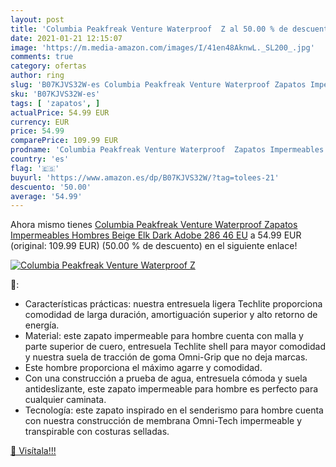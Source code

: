 ```yaml
---
layout: post
title: 'Columbia Peakfreak Venture Waterproof  Z al 50.00 % de descuento'
date: 2021-01-21 12:15:07
image: 'https://m.media-amazon.com/images/I/41en48AknwL._SL200_.jpg'
comments: true
category: ofertas
author: ring
slug: 'B07KJVS32W-es Columbia Peakfreak Venture Waterproof Zapatos Impermeables...'
sku: 'B07KJVS32W-es'
tags: [ 'zapatos', ]
actualPrice: 54.99 EUR
currency: EUR
price: 54.99
comparePrice: 109.99 EUR
prodname: 'Columbia Peakfreak Venture Waterproof  Zapatos Impermeables Hombres  Beige  Elk  Dark Adobe 286   46 EU'
country: 'es'
flag: '🇪🇸'
buyurl: 'https://www.amazon.es/dp/B07KJVS32W/?tag=tolees-21'
descuento: '50.00'
average: '54.99'
---
```


Ahora mismo tienes [Columbia Peakfreak Venture Waterproof  Zapatos Impermeables Hombres  Beige  Elk  Dark Adobe 286   46 EU](https://www.amazon.es/dp/B07KJVS32W/?tag=tolees-21) a 54.99 EUR (original: 109.99 EUR) (50.00 %  de descuento) en el siguiente enlace!

[![Columbia Peakfreak Venture Waterproof  Z](https://m.media-amazon.com/images/I/41en48AknwL._SL200_.jpg)](https://www.amazon.es/dp/B07KJVS32W/?tag=tolees-21)

🔎:

- Características prácticas: nuestra entresuela ligera Techlite proporciona comodidad de larga duración, amortiguación superior y alto retorno de energía.
- Material: este zapato impermeable para hombre cuenta con malla y parte superior de cuero, entresuela Techlite shell para mayor comodidad y nuestra suela de tracción de goma Omni-Grip que no deja marcas.
- Este hombre proporciona el máximo agarre y comodidad.
- Con una construcción a prueba de agua, entresuela cómoda y suela antideslizante, este zapato impermeable para hombre es perfecto para cualquier caminata.
- Tecnología: este zapato inspirado en el senderismo para hombre cuenta con nuestra construcción de membrana Omni-Tech impermeable y transpirable con costuras selladas.

[🛒 Visítala!!!](https://www.amazon.es/dp/B07KJVS32W/?tag=tolees-21)
